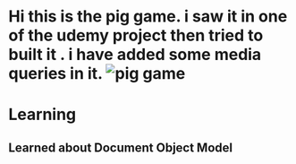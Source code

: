 # Hi this is the pig game. i saw it in one of the udemy project then tried to built it . i have added some media queries in it. ![pig game](https://img.shields.io/badge/PIG%20-2--Player%20Game-yellowgreen)
# Learning
## Learned about Document Object Model 